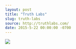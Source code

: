 ```yaml
---
layout: post
title: "Truth Labs"
slug: truth-labs
source: http://truthlabs.com/
date: 2015-5-22 00:00:00 -0700
---
```


<img src="{{ site.url }}/assets/img/screenshots/truth-labs.jpg">
